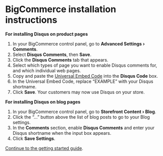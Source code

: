 # BigCommerce installation instructions

**For installing Disqus on product pages**

1. In your BigCommerce control panel, go to **Advanced Settings › Comments**.
2. Select **Disqus Comments**, then **Save**.
3. Click the **Disqus Comments** tab that appears.
4. Select which types of page you want to enable Disqus comments for, and which individual web pages.
5. Copy and paste the [Universal Embed Code](https://help.disqus.com/customer/portal/articles/472097-universal-embed-code) into the **Disqus Code** box.
6. In the Universal Embed Code, replace “EXAMPLE” with your Disqus shortname.
7. Click **Save**. Your customers may now use Disqus on your store.

**For installing Disqus on blog pages**

1. In your BigCommerce control panel, go to **Storefront Content › Blog**.
2. Click the “...” button above the list of blog posts to go to your Blog settings. 
3. In the **Comments** section, enable **Disqus Comments** and enter your Disqus shortname when the input box appears.
4. Click **Save Settings**.

[Continue to the getting started guide](https://help.disqus.com/customer/portal/articles/1264625-getting-started).
